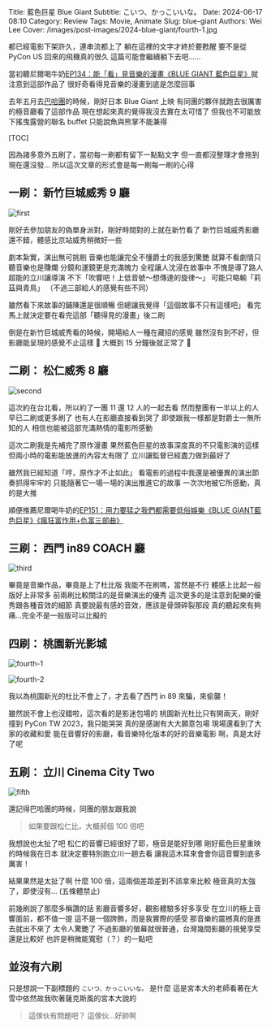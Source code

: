 Title: 藍色巨星 Blue Giant
Subtitle: こいつ、かっこいいな。
Date: 2024-06-17 08:10
Category: Review
Tags: Movie, Animate
Slug: blue-giant
Authors: Wei Lee
Cover: /images/post-images/2024-blue-giant/fourth-1.jpg

都已經電影下架許久，連串流都上了
躺在這裡的文字才終於要甦醒
要不是從 PyCon US 回來的飛機真的很久
這篇可能會繼續躺下去吧......

<!--more-->

當初聽尼爾喝牛奶[EP134：能「看」見音樂的漫畫《BLUE GIANT 藍色巨星》](https://open.firstory.me/story/clbhksxr700xt01ql8ziagwev)就注意到這部作品了
很好奇看得見音樂的漫畫到底是怎麼回事

去年五月去[巴哈團]({filename}/posts/travel/2023/4-bahamut-anime-tourism-2023.md)的時候，剛好日本 Blue Giant 上映
有同團的夥伴就跑去很厲害的極音廳看了這部作品
現在想起來真的覺得我沒去實在太可惜了
但我也不可能放下搖曳露營的聯名 buffet
只能說魚與熊掌不能兼得

[TOC]

因為諸多意外五刷了，當初每一刷都有留下一點點文字
但一直都沒整理才會拖到現在還沒發...
所以這次文章的形式會是每一刷每一刷的心得

## 一刷： 新竹巨城威秀 9 廳

![first](/images/post-images/2024-blue-giant/first.jpg)

剛好去參加朋友的偽單身派對，剛好時間對的上就在新竹看了
新竹巨城威秀影廳還不錯，體感比京站威秀稍微好一些

劇本紮實，演出無可挑剔
音樂也能讓完全不懂爵士的我感到驚艷
就算不看劇情只聽音樂也是賺爛
分鏡和運鏡更是充滿魄力
全程讓人沈浸在故事中
不愧是導了路人超能的立川讓導演
不下「吹響吧！上低音號～想傳達的旋律～」
可能只略輸「莉茲與青鳥」
（不過三部給人的感覺有些不同）

雖然看下來故事的鋪陳還是很順暢
但總讓我覺得「這個故事不只有這樣吧」
看完馬上就決定要在看完這部「聽得見的漫畫」後二刷

倒是在新竹巨城威秀看的時候，開場給人一種在藏招的感覺
雖然沒有到不好，但影廳能呈現的感覺不止這樣 👀
大概到 15 分鐘後就正常了 🤔

## 二刷： 松仁威秀 8 廳

![second](/images/post-images/2024-blue-giant/second.jpg)

這次約在台北看，所以約了一團 11 還 12 人的一起去看
然而整團有一半以上的人早已二刷或更多刷了
也有人在影廳直接看到哭了
即使跟我一樣都是對爵士一無所知的人
相信也能被這部充滿熱情的電影所感動

這次二刷我是先補完了原作漫畫
果然藍色巨星的故事深度真的不只電影演的這樣
但兩小時的電影能放進的內容太有限了
立川讓監督已經盡力做到最好了

雖然我已經知道「哼，原作才不止如此」
看電影的過程中我還是被優異的演出節奏抓得牢牢的
只能隨著它一場一場的演出推進它的故事
一次次地被它所感動，真的是大推

順便推薦尼爾喝牛奶的[EP151：用力要猛之我們都需要低俗娛樂《BLUE GIANT藍色巨星》《瘋狂富作用+仇富三部曲》](https://open.firstory.me/story/clivxe5cu02cn01vo64i736ci)


## 三刷： 西門 in89 COACH 廳

![third](/images/post-images/2024-blue-giant/third.jpg)

畢竟是音樂作品，畢竟是上了杜比版
我能不在刷嗎，當然是不行
體感上比起一般版好上非常多
前兩刷比較關注的是音樂演出的優秀
這次更多的是注意到配樂的優秀跟各種音效的細節
真要說最有感的音效，應該是骨頭碎裂那段
真的聽起來有夠痛...完全不是一般版可以比擬的

## 四刷： 桃園新光影城

![fourth-1](/images/post-images/2024-blue-giant/fourth-1.jpg)

![fourth-2](/images/post-images/2024-blue-giant/fourth-2.jpg)

我以為桃園新光的杜比不會上了，才去看了西門 in 89
來騙，來偷襲！

雖然說不會上也沒錯啦，這次看的是影迷包場的
桃園新光杜比只有開兩天，剛好撞到 PyCon TW 2023，我只能哭哭
真的是感謝有大大願意包場
現場還看到了大家的收藏和愛
能在音響好的影廳，看音樂特化版本的好的音樂電影
啊，真是太好了呢

## 五刷： 立川 Cinema City Two

![fifth](/images/post-images/2024-blue-giant/fifth.jpg)

還記得巴哈團的時候，同團的朋友跟我說

>  如果要跟松仁比，大概郝個 100 倍吧

我想說也太扯了吧
松仁的音響已經很好了耶，極音是能好到哪
剛好藍色巨星重映的時候我在日本
就決定要特別跑立川一趟去看
讓我這木耳來會會你這音響到底多厲害！

結果果然是太扯了啊
什麼 100 倍，這兩個差距差到不該拿來比較
極音真的太強了，即使沒有... (五條體禁止)

前幾刷說了那麼多稱讚的話
影廳音響多好，觀影體驗多好多享受
在立川的極上音響面前，都不值一提
這不是一個誇飾，而是我實際的感受
那音樂的震撼真的是進去就出不來了
太令人驚艷了
不過影廳的螢幕就很普通，台灣幾間影廳的視覺享受還是比較好
也許是稍微能寬慰（？）的一點吧

## 並沒有六刷

只是想說一下副標題的 `こいつ、かっこいいな。` 是什麼
這是宮本大的老師看著在大雪中依然故我吹著薩克斯風的宮本大說的

> 這傢伙有問題吧？
> 這傢伙...好帥啊
